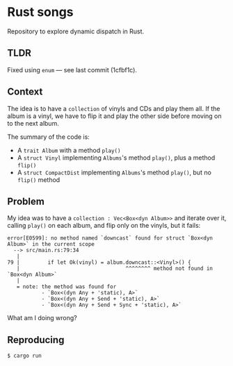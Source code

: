 # Rust songs

Repository to explore dynamic dispatch in Rust.

## TLDR

Fixed using `enum` — see last commit (1cfbf1c).

## Context

The idea is to have a `collection` of vinyls and CDs and play them all. If the album is a vinyl, we have to flip it and play the other side before moving on to the next album.

The summary of the code is:

* A `trait Album` with a method `play()`
* A `struct Vinyl` implementing `Albums`'s method `play()`, plus a method `flip()`
* A `struct CompactDist` implementing `Albums`'s method `play()`, but no `flip()` method

## Problem

My idea was to have a `collection : Vec<Box<dyn Album>>` and iterate over it, calling `play()` on each album, and flip only on the vinyls, but it fails:

```
error[E0599]: no method named `downcast` found for struct `Box<dyn Album>` in the current scope
  --> src/main.rs:79:34
   |
79 |         if let Ok(vinyl) = album.downcast::<Vinyl>() {
   |                                  ^^^^^^^^ method not found in `Box<dyn Album>`
   |
   = note: the method was found for
           - `Box<(dyn Any + 'static), A>`
           - `Box<(dyn Any + Send + 'static), A>`
           - `Box<(dyn Any + Send + Sync + 'static), A>`
```

What am I doing wrong?

## Reproducing

```console
$ cargo run
```
